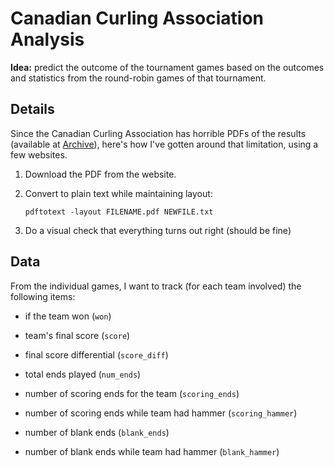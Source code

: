 Canadian Curling Association Analysis
=====================================

**Idea:** predict the outcome of the tournament games based on the outcomes and
statistics from the round-robin games of that tournament.


Details
-------

Since the Canadian Curling Association has horrible PDFs of the results
(available at
[Archive](http://www.curling.ca/championships/archived-statistics/)), here's
how I've gotten around that limitation, using a few websites.

1.  Download the PDF from the website.

1.  Convert to plain text while maintaining layout:
    ```
    pdftotext -layout FILENAME.pdf NEWFILE.txt
    ```

1.  Do a visual check that everything turns out right (should be fine)


Data
----

From the individual games, I want to track (for each team involved) the
following items:

- if the team won (`won`)

- team's final score (`score`)

- final score differential (`score_diff`)

- total ends played (`num_ends`)

- number of scoring ends for the team (`scoring_ends`)

- number of scoring ends while team had hammer (`scoring_hammer`)

- number of blank ends (`blank_ends`)

- number of blank ends while team had hammer (`blank_hammer`)
